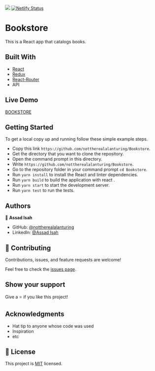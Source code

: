 ![](https://img.shields.io/badge/Microverse-blueviolet)
[![Netlify Status](https://api.netlify.com/api/v1/badges/e0f14414-e46b-4264-85f4-02a55abbb7e4/deploy-status)](https://app.netlify.com/sites/remarkable-cupcake-36a101/deploys)

# Bookstore

 This is a React app that catalogs books.

## Built With

- [React](https://reactjs.org/)
- [Redux](https://redux.js.org/)
- [React-Router](https://reactrouter.com/)
- API

## Live Demo

[BOOKSTORE](https://sunny-kashata-4f8ce3.netlify.app/)

## Getting Started
To get a local copy up and running follow these simple example steps.

- Copy this link `https://github.com/nottherealalanturing/Bookstore`.
- Get the directory that you want to clone the repository.
- Open the command prompt in this directory.
- Write `https://github.com/nottherealalanturing/Bookstore`.
- Go to the repository folder in your command prompt `cd Bookstore`.
- Run `yarn install` to install the React and linter dependencies.
- Run `yarn build` to build the application with react .
- Run `yarn start` to start the development server.
- Run `yarn test` to run the tests.


## Authors


👤 **Assad Isah**

- GitHub: [@nottherealalanturing](https://github.com/nottherealalanturing)
- LinkedIn: [@Assad Isah](https://www.linkedin.com/in/assadisah)

## 🤝 Contributing

Contributions, issues, and feature requests are welcome!

Feel free to check the [issues page](../../issues/).

## Show your support

Give a ⭐️ if you like this project!

## Acknowledgments

- Hat tip to anyone whose code was used
- Inspiration
- etc

## 📝 License

This project is [MIT](./MIT.md) licensed.
